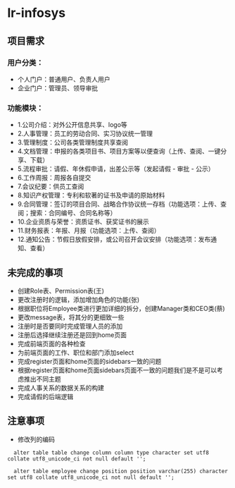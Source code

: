 # lr-infosys

## 项目需求

### 用户分类：
- 个人门户：普通用户、负责人用户
- 企业门户：管理员、领导审批

### 功能模块：

- 1.公司介绍：对外公开信息共享、logo等
- 2.人事管理：员工的劳动合同、实习协议统一管理
- 3.管理制度：公司各类管理制度共享查阅
- 4.文档管理：申报的各类项目书、项目方案等以便查询（上传、查阅、一键分享、下载）
- 5.流程审批：请假、年休假申请，出差公示等（发起请假 - 审批 - 公示）
- 6.工作周报：周报各自提交
- 7.会议纪要：供员工查阅
- 8.知识产权管理：专利和软著的证书及申请的原始材料
- 9.合同管理：签订的项目合同、战略合作协议统一存档（功能选项：上传、查阅；搜索：合同编号、合同名称等）
- 10.企业资质与荣誉：资质证书、获奖证书的展示
- 11.财务报表：年报、月报（功能选项：上传、查阅）
- 12.通知公告：节假日放假安排，或公司召开会议安排（功能选项：发布通知、查看）

## 未完成的事项
- 创建Role表、Permission表(王)
- 更改注册时的逻辑，添加增加角色的功能(张)
- 根据职位将Employee类进行更加详细的拆分，创建Manager类和CEO类(蔡)
- 更改message表，将其分的更细致一些
- 注册时是否要同时完成管理人员的添加
- 注册后选择继续注册还是回到home页面
- 完成前端页面的各种检查
- 为前端页面的工作、职位和部门添加select
- 完成register页面和home页面的sidebars一致的问题
- 根据register页面和home页面sidebars页面不一致的问题我们是不是可以考虑推出不同主题
- 完成人事关系的数据关系的构建
- 完成请假的后端逻辑

## 注意事项
- 修改列的编码
```
  alter table table change column column type character set utf8 collate utf8_unicode_ci not null default '';
  
  alter table employee change position position varchar(255) character set utf8 collate utf8_unicode_ci not null default '';
```
